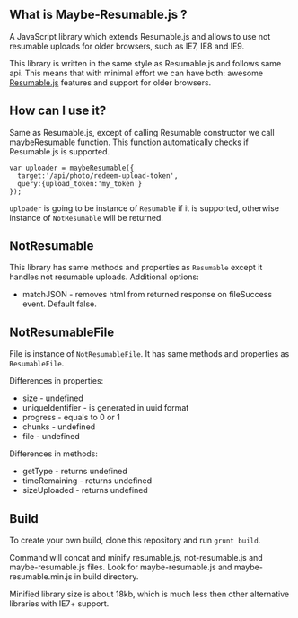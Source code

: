 ## What is Maybe-Resumable.js ?

A JavaScript library which extends Resumable.js and allows to use not resumable uploads for older browsers, such as IE7, IE8 and IE9.

This library is written in the same style as Resumable.js and follows same api. This means that with
minimal effort we can have both: awesome [Resumable.js](https://github.com/resumable2/resumable.js) features and support for older browsers.


## How can I use it?

Same as Resumable.js, except of calling Resumable constructor we call maybeResumable function.
This function automatically checks if Resumable.js is supported.

    var uploader = maybeResumable({
      target:'/api/photo/redeem-upload-token', 
      query:{upload_token:'my_token'}
    });
    
`uploader` is going to be instance of `Resumable` if it is supported, otherwise instance of `NotResumable` will be returned. 

## NotResumable

This library has same methods and properties as `Resumable` except it handles not resumable uploads.
Additional options:
 * matchJSON - removes html from returned response on fileSuccess event. Default false.

## NotResumableFile

File is instance of `NotResumableFile`. It has same methods and properties as `ResumableFile`.

Differences in properties:
 * size - undefined
 * uniqueIdentifier - is generated in uuid format
 * progress - equals to 0 or 1
 * chunks - undefined
 * file - undefined

Differences in methods:
 * getType - returns undefined
 * timeRemaining - returns undefined
 * sizeUploaded - returns undefined

## Build

To create your own build, clone this repository and run `grunt build`.

Command will concat and minify resumable.js, not-resumable.js and maybe-resumable.js files. Look for maybe-resumable.js and maybe-resumable.min.js in build directory. 

Minified library size is about 18kb, which is much less then other alternative libraries with IE7+ support. 
